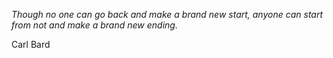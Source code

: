 <i>Though no one can go back and make a brand new start, anyone can start from not and make a brand new ending. </i>

Carl Bard 
